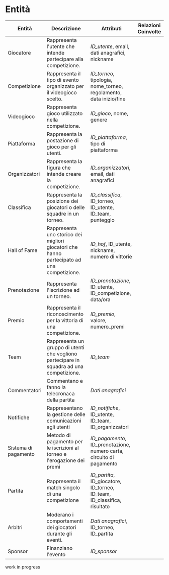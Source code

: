 
# Entità

| Entità               | Descrizione                                                                               | Attributi                                                                | Relazioni Coinvolte |
| -------------------- | ----------------------------------------------------------------------------------------- | ------------------------------------------------------------------------ | ------------------- |
| Giocatore            | Rappresenta l'utente che intende partecipare alla competizione.                           | *ID_utente*, email, dati anagrafici, nickname                            |                     |
| Competizione         | Rappresenta il tipo di evento organizzato per il videogioco scelto.                       | *ID_torneo*, tipologia, nome_torneo, regolamento, data inizio/fine       |                     |
| Videogioco           | Rappresenta gioco utilizzato nella competizione.                                          | *ID_gioco*, nome, genere                                                 |                     |
| Piattaforma          | Rappresenta la postazione di gioco per gli utenti.                                        | *ID_piattaforma*, tipo di piattaforma                                    |                     |
| Organizzatori        | Rappresenta la figura che intende creare la competizione.                                 | *ID_organizzatori*, email, dati anagrafici                               |                     |
| Classifica           | Rappresenta la posizione dei giocatori o delle squadre in un torneo.                      | *ID_classifica*, ID_torneo, ID_utente, ID_team, punteggio                |                     |
| Hall of Fame         | Rappresenta uno storico dei migliori giocatori che hanno partecipato ad una competizione. | *ID_hof*, ID_utente, nickname, numero di vittorie                        |                     |
| Prenotazione         | Rappresenta l'iscrizione ad un torneo.                                                    | *ID_prenotazione*, ID_utente, ID_competizione, data/ora                  |                     |
| Premio               | Rappresenta il riconoscimento per la vittoria di una competizione.                        | *ID_premio*, valore, numero_premi                                        |                     |
| Team                 | Rappresenta un gruppo di utenti che vogliono partecipare in squadra ad una competizione.  | *ID_team*                                                                |                     |
| Commentatori         | Commentano e fanno la telecronaca della partita                                           | *Dati anagrafici*                                                        |                     |
| Notifiche            | Rappresentano la gestione delle comunicazioni agli utenti                                 | *ID_notifiche*, ID_utente, ID_team, ID_organizzatori                     |                     |
| Sistema di pagamento | Metodo di pagamento per le iscrizioni al torneo e l'erogazione dei premi                  | *ID_pagamento*, ID_prenotazione, numero carta, circuito di pagamento     |                     |
| Partita              | Rappresenta il match singolo di una competizione                                          | *ID_partita*, ID_giocatore, ID_torneo, ID_team, ID_classifica, risultato |                     |
| Arbitri              | Moderano i comportamenti dei giocatori durante gli eventi.                                | *Dati anagrafici*, ID_torneo, ID_partita                                 |                     |
| Sponsor              | Finanziano l'evento                                                                       | *ID_sponsor*                                                             |                     |
work in progress